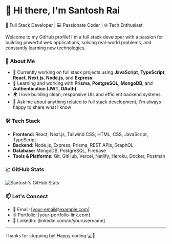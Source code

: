 # 👋 Hi there, I'm Santosh Rai

🚀 Full Stack Developer | 💻 Passionate Coder | 🌐 Tech Enthusiast

Welcome to my GitHub profile! I'm a full stack developer with a passion for building powerful web applications, solving real-world problems, and constantly learning new technologies.

### 💼 About Me
- 🔭 Currently working on full stack projects using **JavaScript**, **TypeScript**, **React**, **Next.js**, **Node.js**, and **Express**
- 🧠 Learning and working with **Prisma**, **PostgreSQL**, **MongoDB**, and **Authentication (JWT, OAuth)**
- 🌍 I love building clean, responsive UIs and efficient backend systems
- 💬 Ask me about anything related to full stack development, I'm always happy to share what I know

### 🛠️ Tech Stack
- **Frontend:** React, Next.js, Tailwind CSS, HTML, CSS, JavaScript, TypeScript  
- **Backend:** Node.js, Express, Prisma, REST APIs, GraphQL  
- **Database:** MongoDB, PostgreSQL, Firebase  
- **Tools & Platforms:** Git, GitHub, Vercel, Netlify, Heroku, Docker, Postman

### 📈 GitHub Stats
![Santosh's GitHub Stats](https://github-readme-stats.vercel.app/api?username=santoshrai03&show_icons=true&theme=radical)

### 📫 Let's Connect
- 📧 Email: [your-email@example.com]
- 🌐 Portfolio: [your-portfolio-link.com]
- 💼 LinkedIn: [linkedin.com/in/yourusername]

---

Thanks for stopping by! Happy coding 💻🚀
